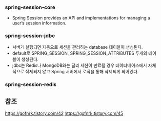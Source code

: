 ### spring-session-core
- Spring Session provides an API and implementations for managing a user’s session information.

### spring-session-jdbc
- 서버가 실행되면 자동으로 세션을 관리하는 database 테이블이 생성된다.
- default로 SPRING_SESSION, SPRING_SESSION_ATTRIBUTES 두개의 테이블이 생성된다.
- jdbc는 Redis나 MongoDB와는 달리 세션이 만료될 경우 데이터베이스에서 자체적으로 삭제되지 않고 Spring 서버에서 로직을 통해 삭제되게 되어있다.

### spring-session-redis

## 참조
https://gofnrk.tistory.com/42
https://gofnrk.tistory.com/45